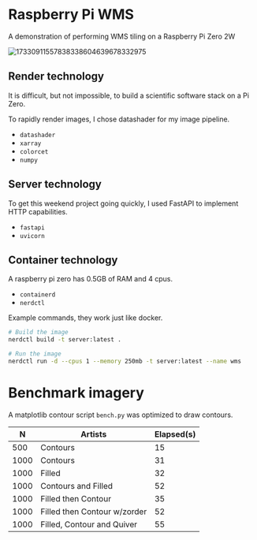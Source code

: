 # Raspberry Pi WMS

A demonstration of performing WMS tiling on a Raspberry Pi Zero 2W

![17330911557838338604639678332975](https://github.com/user-attachments/assets/2fb1ff87-ad36-4722-8f74-0d1dd8ee05da)


## Render technology

It is difficult,
but not impossible,
to build a scientific software stack on a Pi Zero.

To rapidly render images,
I chose datashader for my image pipeline.

- `datashader`
- `xarray`
- `colorcet`
- `numpy`


## Server technology

To get this weekend project going quickly,
I used FastAPI to implement HTTP capabilities.

- `fastapi`
- `uvicorn`

## Container technology

A raspberry pi zero has 0.5GB of RAM and 4 cpus.

- `containerd`
- `nerdctl`

Example commands,
they work just like docker.

```sh
# Build the image
nerdctl build -t server:latest .
```

```sh
# Run the image
nerdctl run -d --cpus 1 --memory 250mb -t server:latest --name wms
```

# Benchmark imagery

A matplotlib contour script `bench.py` was optimized to draw contours.

N | Artists | Elapsed(s)
-- | -- | --
500 | Contours | 15
1000 | Contours | 31
1000 | Filled | 32
1000 | Contours and Filled | 52
1000 | Filled then Contour | 35
1000 | Filled then Contour w/zorder | 52
1000 | Filled, Contour and Quiver | 55

